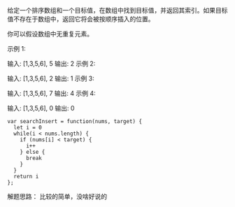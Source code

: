 给定一个排序数组和一个目标值，在数组中找到目标值，并返回其索引。如果目标值不存在于数组中，返回它将会被按顺序插入的位置。

你可以假设数组中无重复元素。

示例 1:

输入: [1,3,5,6], 5
输出: 2
示例 2:

输入: [1,3,5,6], 2
输出: 1
示例 3:

输入: [1,3,5,6], 7
输出: 4
示例 4:

输入: [1,3,5,6], 0
输出: 0

```
var searchInsert = function(nums, target) {
  let i = 0
  while(i < nums.length) {
    if (nums[i] < target) {
      i++
    } else {
      break
    }
  }
  return i
};
```

解题思路： 比较的简单，没啥好说的